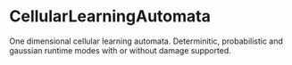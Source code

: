 # CellularLearningAutomata
One dimensional cellular learning automata. Determinitic, probabilistic and gaussian runtime modes with or without damage supported.
